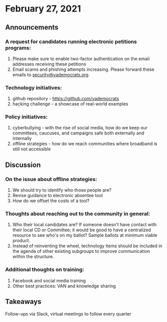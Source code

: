 # February 27, 2021

## Announcements

### A request for candidates running electronic petitions programs:
1. Please make sure to enable two-factor authentication on the email addresses receiving these petitions
2. Email scams and phishing attempts increasing. Please forward these emails to security@vademocrats.org.

### Technology initiatives:
1. github repository - https://github.com/vademocrats
2. hacking challenge - a showcase of real-world examples

### Policy initiatives:
1. cyberbullying - with the rise of social media, how do we keep our committees, caucuses, and campaigns safe both externally and internally
2. offline strategies - how do we reach communities where broadband is still not accessible

## Discussion

### On the issue about offline strategies:
1. We should try to identify who those people are?
2. Revise guidance to electronic absentee tool
3. How do we offset the costs of a tool?

### Thoughts about reaching out to the community in general:
1. Who their local candidates are? If someone doesn't have contact with their local CD or Committee; it would be good to have a centralized resource to see who's on my ballot? Sample ballots at minimum viable product.
2. Instead of reinventing the wheel, technology items should be included in the agenda of other existing subgroups to improve communication within the structure.

### Additional thoughts on training:
1. Facebook and social media training
2. Other best practices: VAN and knowledge sharing

## Takeaways

Follow-ups via Slack, virtual meetings to follow every quarter
